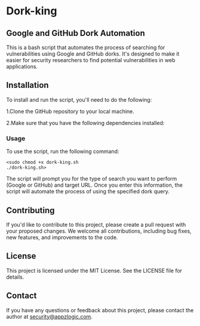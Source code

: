 # Dork-king

## Google and GitHub Dork Automation

This is a bash script that automates the process of searching for vulnerabilities using Google and GitHub dorks. It's designed to make it easier for security researchers to find potential vulnerabilities in web applications.

## Installation

To install and run the script, you'll need to do the following:

1.Clone the GitHub repository to your local machine.

2.Make sure that you have the following dependencies installed:

### Usage

To use the script, run the following command:

``` 
<sudo chmod +x dork-king.sh
./dork-king.sh>
```

The script will prompt you for the type of search you want to perform (Google or GitHub) and target URL. Once you enter this information, the script will automate the process of using the specified dork query.

## Contributing

If you'd like to contribute to this project, please create a pull request with your proposed changes. We welcome all contributions, including bug fixes, new features, and improvements to the code.

## License

This project is licensed under the MIT License. See the LICENSE file for details.

## Contact

If you have any questions or feedback about this project, please contact the author at security@appzlogic.com.
